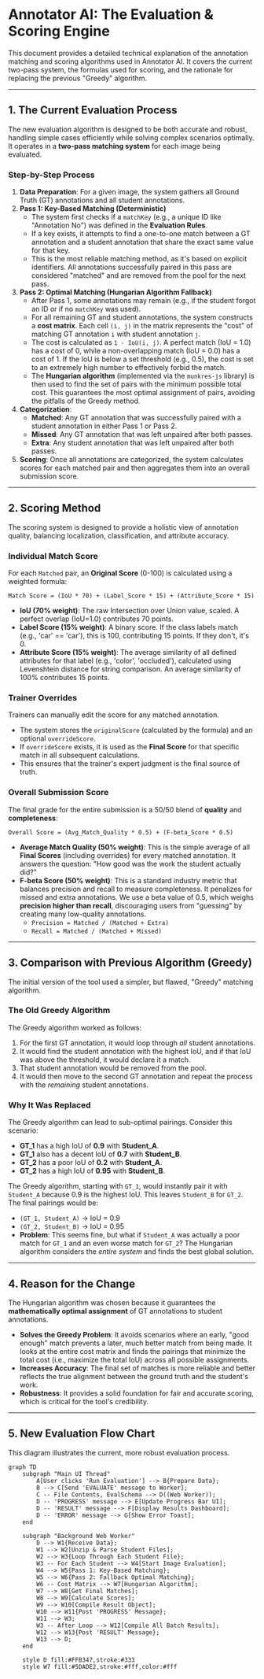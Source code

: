 # Annotator AI: The Evaluation & Scoring Engine

This document provides a detailed technical explanation of the annotation matching and scoring algorithms used in Annotator AI. It covers the current two-pass system, the formulas used for scoring, and the rationale for replacing the previous "Greedy" algorithm.

---

## 1. The Current Evaluation Process

The new evaluation algorithm is designed to be both accurate and robust, handling simple cases efficiently while solving complex scenarios optimally. It operates in a **two-pass matching system** for each image being evaluated.

### Step-by-Step Process

1.  **Data Preparation**: For a given image, the system gathers all Ground Truth (GT) annotations and all student annotations.
2.  **Pass 1: Key-Based Matching (Deterministic)**
    - The system first checks if a `matchKey` (e.g., a unique ID like "Annotation No") was defined in the **Evaluation Rules**.
    - If a key exists, it attempts to find a one-to-one match between a GT annotation and a student annotation that share the exact same value for that key.
    - This is the most reliable matching method, as it's based on explicit identifiers. All annotations successfully paired in this pass are considered "matched" and are removed from the pool for the next pass.
3.  **Pass 2: Optimal Matching (Hungarian Algorithm Fallback)**
    - After Pass 1, some annotations may remain (e.g., if the student forgot an ID or if no `matchKey` was used).
    - For all remaining GT and student annotations, the system constructs a **cost matrix**. Each cell `(i, j)` in the matrix represents the "cost" of matching GT annotation `i` with student annotation `j`.
    - The cost is calculated as `1 - IoU(i, j)`. A perfect match (IoU = 1.0) has a cost of 0, while a non-overlapping match (IoU = 0.0) has a cost of 1. If the IoU is below a set threshold (e.g., 0.5), the cost is set to an extremely high number to effectively forbid the match.
    - The **Hungarian algorithm** (implemented via the `munkres-js` library) is then used to find the set of pairs with the minimum possible total cost. This guarantees the most optimal assignment of pairs, avoiding the pitfalls of the Greedy method.
4.  **Categorization**:
    - **Matched**: Any GT annotation that was successfully paired with a student annotation in either Pass 1 or Pass 2.
    - **Missed**: Any GT annotation that was left unpaired after both passes.
    - **Extra**: Any student annotation that was left unpaired after both passes.
5.  **Scoring**: Once all annotations are categorized, the system calculates scores for each matched pair and then aggregates them into an overall submission score.

---

## 2. Scoring Method

The scoring system is designed to provide a holistic view of annotation quality, balancing localization, classification, and attribute accuracy.

### Individual Match Score

For each `Matched` pair, an **Original Score** (0-100) is calculated using a weighted formula:

`Match Score = (IoU * 70) + (Label_Score * 15) + (Attribute_Score * 15)`

-   **IoU (70% weight)**: The raw Intersection over Union value, scaled. A perfect overlap (IoU=1.0) contributes 70 points.
-   **Label Score (15% weight)**: A binary score. If the class labels match (e.g., 'car' == 'car'), this is 100, contributing 15 points. If they don't, it's 0.
-   **Attribute Score (15% weight)**: The average similarity of all defined attributes for that label (e.g., 'color', 'occluded'), calculated using Levenshtein distance for string comparison. An average similarity of 100% contributes 15 points.

### Trainer Overrides

Trainers can manually edit the score for any matched annotation.

-   The system stores the `originalScore` (calculated by the formula) and an optional `overrideScore`.
-   If `overrideScore` exists, it is used as the **Final Score** for that specific match in all subsequent calculations.
-   This ensures that the trainer's expert judgment is the final source of truth.

### Overall Submission Score

The final grade for the entire submission is a 50/50 blend of **quality** and **completeness**:

`Overall Score = (Avg_Match_Quality * 0.5) + (F-beta_Score * 0.5)`

-   **Average Match Quality (50% weight)**: This is the simple average of all **Final Scores** (including overrides) for every matched annotation. It answers the question: "How good was the work the student actually did?"
-   **F-beta Score (50% weight)**: This is a standard industry metric that balances precision and recall to measure completeness. It penalizes for missed and extra annotations. We use a beta value of 0.5, which weighs **precision higher than recall**, discouraging users from "guessing" by creating many low-quality annotations.
    -   `Precision = Matched / (Matched + Extra)`
    -   `Recall = Matched / (Matched + Missed)`

---

## 3. Comparison with Previous Algorithm (Greedy)

The initial version of the tool used a simpler, but flawed, "Greedy" matching algorithm.

### The Old Greedy Algorithm

The Greedy algorithm worked as follows:
1.  For the first GT annotation, it would loop through *all* student annotations.
2.  It would find the student annotation with the highest IoU, and if that IoU was above the threshold, it would declare it a match.
3.  That student annotation would be removed from the pool.
4.  It would then move to the second GT annotation and repeat the process with the *remaining* student annotations.

### Why It Was Replaced

The Greedy algorithm can lead to sub-optimal pairings. Consider this scenario:

-   **GT_1** has a high IoU of **0.9** with **Student_A**.
-   **GT_1** also has a decent IoU of **0.7** with **Student_B**.
-   **GT_2** has a poor IoU of **0.2** with **Student_A**.
-   **GT_2** has a high IoU of **0.95** with **Student_B**.

The Greedy algorithm, starting with `GT_1`, would instantly pair it with `Student_A` because 0.9 is the highest IoU. This leaves `Student_B` for `GT_2`. The final pairings would be:
-   `(GT_1, Student_A)` -> IoU = 0.9
-   `(GT_2, Student_B)` -> IoU = 0.95
-   **Problem**: This seems fine, but what if `Student_A` was actually a poor match for `GT_1` and an even worse match for `GT_2`? The Hungarian algorithm considers the *entire system* and finds the best global solution.

---

## 4. Reason for the Change

The Hungarian algorithm was chosen because it guarantees the **mathematically optimal assignment** of GT annotations to student annotations.

-   **Solves the Greedy Problem**: It avoids scenarios where an early, "good enough" match prevents a later, much better match from being made. It looks at the entire cost matrix and finds the pairings that minimize the total cost (i.e., maximize the total IoU) across all possible assignments.
-   **Increases Accuracy**: The final set of matches is more reliable and better reflects the true alignment between the ground truth and the student's work.
-   **Robustness**: It provides a solid foundation for fair and accurate scoring, which is critical for the tool's credibility.

---

## 5. New Evaluation Flow Chart

This diagram illustrates the current, more robust evaluation process.

```mermaid
graph TD
    subgraph "Main UI Thread"
        A[User clicks 'Run Evaluation'] --> B{Prepare Data};
        B --> C[Send 'EVALUATE' message to Worker];
        C -- File Contents, EvalSchema --> D((Web Worker));
        D -- 'PROGRESS' message --> E[Update Progress Bar UI];
        D -- 'RESULT' message --> F[Display Results Dashboard];
        D -- 'ERROR' message --> G[Show Error Toast];
    end

    subgraph "Background Web Worker"
        D --> W1{Receive Data};
        W1 --> W2[Unzip & Parse Student Files];
        W2 --> W3{Loop Through Each Student File};
        W3 -- For Each Student --> W4[Start Image Evaluation];
        W4 --> W5{Pass 1: Key-Based Matching};
        W5 --> W6{Pass 2: Fallback Optimal Matching};
        W6 -- Cost Matrix --> W7[Hungarian Algorithm];
        W7 --> W8[Get Final Matches];
        W8 --> W9[Calculate Scores];
        W9 --> W10[Compile Result Object];
        W10 --> W11{Post 'PROGRESS' Message};
        W11 --> W3;
        W3 -- After Loop --> W12[Compile All Batch Results];
        W12 --> W13{Post 'RESULT' Message};
        W13 --> D;
    end

    style D fill:#FFB347,stroke:#333
    style W7 fill:#5DADE2,stroke:#fff,color:#fff
```